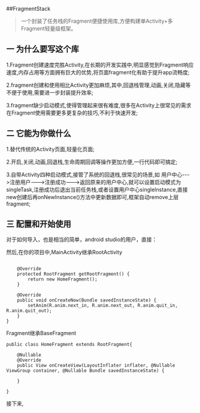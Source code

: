 ##FragmentStack


>一个封装了任务栈的Fragment便捷使用库,方便构建单Activity+多Fragment轻量级框架。

## 一 为什么要写这个库

1.Fragment创建速度完胜Activity,在长期的开发实践中,明显感觉到Fragment响应速度,内存占用等方面拥有巨大的优势,将页面fragment化有助于提升app流畅度;

2.fragment创建和使用相比Activity更加麻烦,其中,回退栈管理,动画,关闭,隐藏等不便于使用,需要进一步封装提升效率;

3.fragment缺少启动模式,使得管理起来很有难度,很多在Activity上很常见的需求在Fragment使用需要更多更复杂的技巧,不利于快速开发;

## 二 它能为你做什么

1.替代传统的Activity页面,轻量化页面;

2.开启,关闭,动画,回退栈,生命周期回调等操作更加方便,一行代码即可搞定;

3.自带Activity四种启动模式,接管了系统的回退栈,很常见的场景,如 用户中心--->注册用户--->注册成功--->返回原来的用户中心,就可以设置启动模式为singleTask,注册成功后退出当前任务栈,或者设置用户中心singleInstance,直接new创建后再onNewInstance()方法中更新数据即可,框架自动remove上层fragment;


## 三 配置和开始使用

对于如何导入，也是相当的简单，android studio的用户，直接：

然后,在你的项目中,MainActivity继承RootActivity


```public class MainActivity extends RootActivity {

    @Override
    protected RootFragment getRootFragment() {
        return new HomeFragment();
    }

    @Override
    public void onCreateNow(Bundle savedInstanceState) {
        setAnim(R.anim.next_in, R.anim.next_out, R.anim.quit_in, R.anim.quit_out);
    }
}
```

Fragment继承BaseFragment

```
public class HomeFragment extends RootFragment{

    @Nullable
    @Override
    public View onCreateView(LayoutInflater inflater, @Nullable ViewGroup container, @Nullable Bundle savedInstanceState) {

    }

}
```

接下来,
